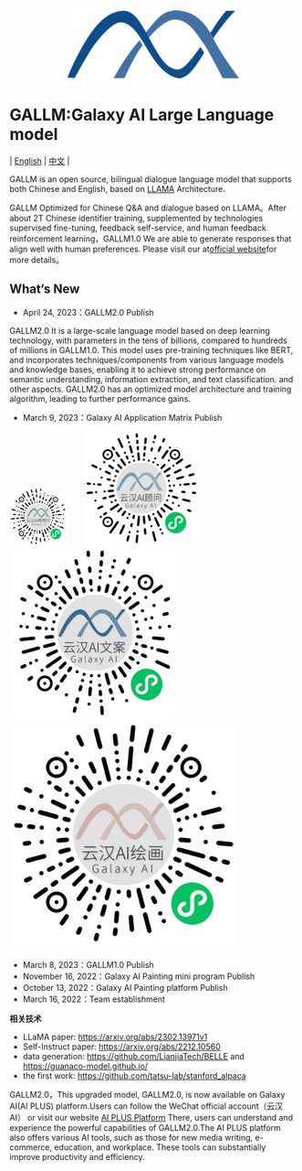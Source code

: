 <p align="center" width="100%">
<a href="https://app.yunhan-ai.com" target="_blank"><img src="logo.png" alt="Stanford-Alpaca" style="width: 25%; min-width: 300px; display: block; margin: auto;"></a>
</p>


# GALLM:Galaxy AI Large Language model
 | [English](https://github.com/Galaxy-AI/GALLM/edit/main/README.md) | [中文](https://github.com/Galaxy-AI/GALLM/edit/main/README-zn.md) |
 
GALLM is an open source, bilingual dialogue language model that supports both Chinese and English, based on [LLAMA](https://arxiv.org/abs/2302.13971v1) Architecture.

GALLM Optimized for Chinese Q&A and dialogue based on LLAMA。After about 2T Chinese identifier training, supplemented by technologies supervised fine-tuning, feedback self-service, and human feedback reinforcement learning，GALLM1.0 We are able to generate responses that align well with human preferences. Please visit our at[official website](https://www.yunhan-ai.com)for more details。

## What‘s New

- April 24, 2023：GALLM2.0 Publish

GALLM2.0 It is a large-scale language model based on deep learning technology, with parameters in the tens of billions, compared to hundreds of millions in GALLM1.0. This model uses pre-training techniques like BERT, and incorporates techniques/components from various language models and knowledge bases, enabling it to achieve strong performance on semantic understanding, information extraction, and text classification.  and other aspects. GALLM2.0 has an optimized model architecture and training algorithm, leading to further performance gains.
- March 9, 2023：Galaxy AI Application Matrix Publish

<img src="help.jpg" alt="Stanford-Alpaca" style="width: 20%; min-width: 100px; margin-right: 30px;"><img src="counselor.jpg" alt="Stanford-Alpaca" style="width: 20%; min-width: 200px; margin-right:10px;"><img src="advertorial.jpg" alt="Stanford-Alpaca" style="width: 20%; min-width: 300px;   margin-right:10px;"><img src="painting.jpg" alt="Stanford-Alpaca" style="width: 20%; min-width: 400px;  margin-right:10px;">

- March 8, 2023：GALLM1.0 Publish
- November 16, 2022：Galaxy AI Painting mini program Publish
- October 13, 2022：Galaxy AI Painting platform Publish
- March 16, 2022：Team establishment

**相关技术**

-  LLaMA paper: https://arxiv.org/abs/2302.13971v1
-  Self-Instruct paper: https://arxiv.org/abs/2212.10560
-  data generation: https://github.com/LianjiaTech/BELLE and https://guanaco-model.github.io/
-  the first work: https://github.com/tatsu-lab/stanford_alpaca

GALLM2.0，This upgraded model, GALLM2.0, is now available on Galaxy AI(AI PLUS) platform.Users can follow the WeChat official account（云汉AI） or visit our website [AI PLUS Platform](https://app.yunhan-ai.com) There, users can understand and experience the powerful capabilities of GALLM2.0.The AI PLUS platform also offers various AI tools, such as those for new media writing, e-commerce, education, and workplace. These tools can substantially improve productivity and efficiency.
